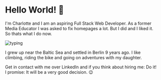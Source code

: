 # Hello World! 👋

I'm Charlotte and I am an aspiring Full Stack Web Developer. As a former Media Educator I was asked to fix homepages a lot. But I did and I liked it. So thats what I do now.

![typing](https://media.tenor.com/k4CNdciy3f4AAAAC/typing-working.gif)

I grew up near the Baltic Sea and settled in Berlin 9 years ago. I like climbing, riding the bike and going on adventures with my daughter.

Get in contact with me over LinkedIn and if you think about hiring me: Do it! I promise: It will be a very good decision. 😉



